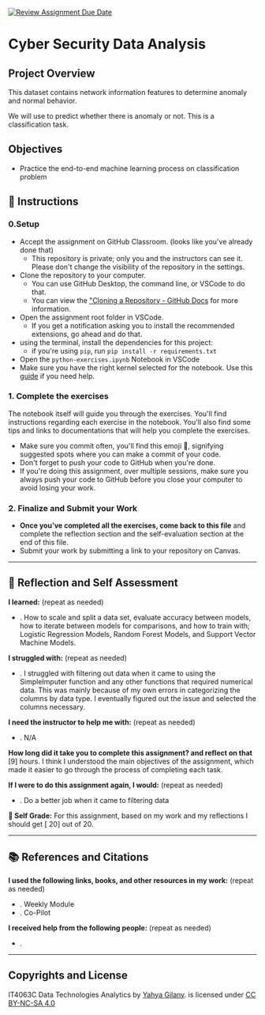 [![Review Assignment Due Date](https://classroom.github.com/assets/deadline-readme-button-22041afd0340ce965d47ae6ef1cefeee28c7c493a6346c4f15d667ab976d596c.svg)](https://classroom.github.com/a/GMtiwQXP)
# Cyber Security Data Analysis
## Project Overview
This dataset contains network information features to determine anomaly and normal behavior.

We will use to predict whether there is anomaly or not. This is a classification task.


## Objectives
- Practice the end-to-end machine learning process on classification problem

## 📝 Instructions
### 0.Setup
- Accept the assignment on GitHub Classroom. (looks like you've already done that)
  - This repository is private; only you and the instructors can see it. Please don't change the visibility of the repository in the settings.
- Clone the repository to your computer.
  - You can use GitHub Desktop, the command line, or VSCode to do that.
  - You can view the ["Cloning a Repository - GitHub Docs](https://docs.github.com/en/repositories/creating-and-managing-repositories/cloning-a-repository?tool=webui) for more information.
- Open the assignment root folder in VSCode.
  - If you get a notification asking you to install the recommended extensions, go ahead and do that.
- using the terminal, install the dependencies for this project:
  - if you're using `pip`, run `pip install -r requirements.txt`
- Open the `python-exercises.ipynb` Notebook in VSCode
- Make sure you have the right kernel selected for the notebook. Use this [guide](https://it4063c.github.io/guides/FAQ/vscode-jupyter) if you need help.

### 1. Complete the exercises
The notebook itself will guide you through the exercises. You'll find instructions regarding each exercise in the notebook.
You'll also find some tips and links to documentations that will help you complete the exercises.

- Make sure you commit often, you'll find this emoji 🚩, signifying suggested spots where you can make a commit of your code.
- Don't forget to push your code to GitHub when you're done.
- If you're doing this assignment, over multiple sessions, make sure you always push your code to GitHub before you close your computer to avoid losing your work.

### 2. Finalize and Submit your Work
- **Once you've completed all the exercises, come back to this file** and complete the reflection section and the self-evaluation section at the end of this file.
- Submit your work by submitting a link to your repository on Canvas.

---------------
## 💭 Reflection and Self Assessment

**I learned:** (repeat as needed)
- . How to scale and split a data set, evaluate accuracy between models, how to iterate between models for comparisons, and how to train with; Logistic Regression Models, Random Forest Models, and Support Vector Machine Models.

**I struggled with:** (repeat as needed)
- . I struggled with filtering out data when it came to using the SimpleImputer function and any other functions that required numerical data. This was mainly because of my own errors in categorizing the columns by data type. I eventually figured out the issue and selected the columns necessary.

**I need the instructor to help me with:** (repeat as needed)
- . N/A

**How long did it take you to complete this assignment? and reflect on that**
[9] hours. I think I understood the main objectives of the assignment, which made it easier to go through the process of completing each task. 

**If I were to do this assignment again, I would:** (repeat as needed)
- . Do a better job when it came to filtering data

**💯 Self Grade:** For this assignment, based on my work and my reflections I should get [ 20] out of 20.

--------------------
## 📚 References and Citations
**I used the following links, books, and other resources in my work:** (repeat as needed)
- . Weekly Module
- . Co-Pilot
  
**I received help from the following people:** (repeat as needed)
- .

---
## Copyrights and License
IT4063C Data Technologies Analytics by [Yahya Gilany](https://yahyagilany.io). is licensed under [CC BY-NC-SA 4.0](https://creativecommons.org/licenses/by-nc-sa/4.0/)
